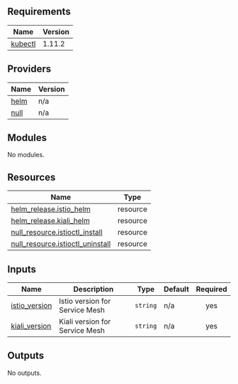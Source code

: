 <!-- BEGIN_TF_DOCS -->
## Requirements

| Name | Version |
|------|---------|
| <a name="requirement_kubectl"></a> [kubectl](#requirement\_kubectl) | 1.11.2 |

## Providers

| Name | Version |
|------|---------|
| <a name="provider_helm"></a> [helm](#provider\_helm) | n/a |
| <a name="provider_null"></a> [null](#provider\_null) | n/a |

## Modules

No modules.

## Resources

| Name | Type |
|------|------|
| [helm_release.istio_helm](https://registry.terraform.io/providers/hashicorp/helm/latest/docs/resources/release) | resource |
| [helm_release.kiali_helm](https://registry.terraform.io/providers/hashicorp/helm/latest/docs/resources/release) | resource |
| [null_resource.istioctl_install](https://registry.terraform.io/providers/hashicorp/null/latest/docs/resources/resource) | resource |
| [null_resource.istioctl_uninstall](https://registry.terraform.io/providers/hashicorp/null/latest/docs/resources/resource) | resource |

## Inputs

| Name | Description | Type | Default | Required |
|------|-------------|------|---------|:--------:|
| <a name="input_istio_version"></a> [istio\_version](#input\_istio\_version) | Istio version for Service Mesh | `string` | n/a | yes |
| <a name="input_kiali_version"></a> [kiali\_version](#input\_kiali\_version) | Kiali version for Service Mesh | `string` | n/a | yes |

## Outputs

No outputs.
<!-- END_TF_DOCS -->